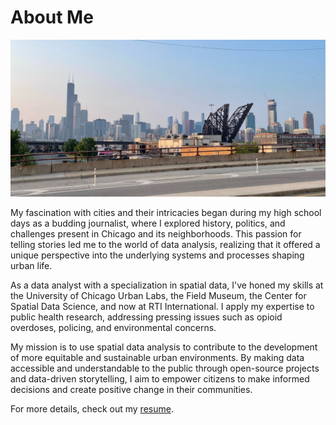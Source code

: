 # About Me

![About Me](images/chi_from_18th.jpg)

My fascination with cities and their intricacies began during my high school days as a budding journalist, where I explored history, politics, and challenges present in Chicago and its neighborhoods. This passion for telling stories led me to the world of data analysis, realizing that it offered a unique perspective into the underlying systems and processes shaping urban life.

As a data analyst with a specialization in spatial data, I've honed my skills at the University of Chicago Urban Labs, the Field Museum, the Center for Spatial Data Science, and now at RTI International. I apply my expertise to public health research, addressing pressing issues such as opioid overdoses, policing, and environmental concerns.

My mission is to use spatial data analysis to contribute to the development of more equitable and sustainable urban environments. By making data accessible and understandable to the public through open-source projects and data-driven storytelling, I aim to empower citizens to make informed decisions and create positive change in their communities.</p>

For more details, check out my [resume](resume.pdf).
